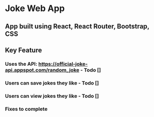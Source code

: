 # Joke Web App

## App built using React, React Router, Bootstrap, CSS

## Key Feature

### Uses the API: https://official-joke-api.appspot.com/random_joke  - Todo []
### Users can save jokes they like - Todo []
### Users can view jokes they like - Todo []


### Fixes to complete

